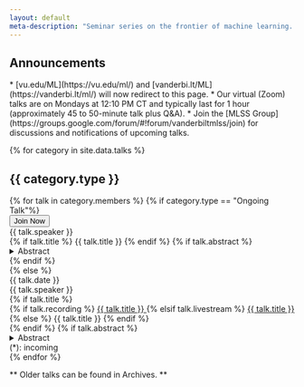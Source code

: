 ```yaml
---
layout: default
meta-description: "Seminar series on the frontier of machine learning. Open to all Vanderbilt CS students Mondays 12:10-1:30 pm. Recordings are available to the public. "
---
```

## Announcements

<div class="announcement-group" markdown="1">
   * [vu.edu/ML](https://vu.edu/ml/) and [vanderbi.lt/ML](https://vanderbi.lt/ml/) will now redirect to this page.
   * Our virtual (Zoom) talks are on Mondays at 12:10 PM CT and typically last for 1 hour (approximately 45 to 50-minute talk plus Q&A).
   * Join the [MLSS Group](https://groups.google.com/forum/#!forum/vanderbiltmlss/join) for discussions and notifications of upcoming talks. 
</div>

{% for category in site.data.talks %}
## {{ category.type }}




<div class="talk-list">
  {% for talk in category.members %}
    {% if category.type == "Ongoing Talk"%}
      <div class="talk current-talk-group"> 
        <div class="current-talk-join-button"><button class="button1" role="button" type="submit" onclick="location.href='https://vanderbilt.zoom.us/j/98156144506'">Join Now</button></div>
        <div class="talk-presenter">{{ talk.speaker }}</div>
        {% if talk.title %}
          <span>{{ talk.title }}</span>
        {% endif %}
          {% if talk.abstract %}
            <details>
              <summary>Abstract</summary>
              {{ talk.abstract }}
              {% if talk.bio %}
                <br><br>
                <strong>Bio: </strong> {{ talk.bio }}
              {% endif %}
            </details>
          {% endif %}
      </div>
    {% else %}
      <div class="talk list-group-item">
      <div class="talk-date">{{ talk.date }}</div>
      <div class="talk-presenter">{{ talk.speaker }}</div>
      {% if talk.title %}
        <div> 
          {% if talk.recording %}
            <span><a class="talk-title-link" href="{{ talk.recording }}">{{ talk.title }} <i class="bi bi-box-arrow-up-right"></i></a></span>
          {% elsif talk.livestream %}
            <span><a class="talk-title-link" href="{{ talk.livestream }}">{{ talk.title }} <i class="bi bi-box-arrow-up-right"></i></a></span>
          {% else %}
            <span>{{ talk.title }}</span>
          {% endif %}
        </div>
      {% endif %}
      {% if talk.abstract %}
        <details>
        <summary>Abstract</summary>
        {{ talk.abstract }}

        {% if talk.bio %}
        <br><br>
        <strong>Bio: </strong> {{ talk.bio }}
        {% endif %}

        {% if talk.recording %}
          <br><br>
          <strong><a href="{{ talk.recording }}">Video Link</a></strong>
        {% elsif talk.livestream %}
          <br><br>
          <strong><a href="{{ talk.livestream }}">Livestream Link</a></strong>
        {% endif %}
        </details>
      {% endif %}
      </div>
    {% endif %}
  {% endfor %}
  
</div>
<div class="note">(*): incoming </div> 
{% endfor %}

** Older talks can be found in Archives. **



